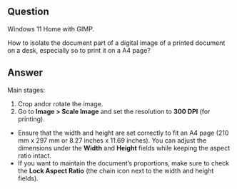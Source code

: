 ## Question

Windows 11 Home with GIMP.

How to isolate the document part of a digital image of a printed document on a desk, especially so to print it on a A4 page?

## Answer

Main stages:

1. Crop andor rotate the image.
2. Go to **Image > Scale Image** and set the resolution to **300 DPI** (for printing).
  * Ensure that the width and height are set correctly to fit an A4 page (210 mm x 297 mm or 8.27 inches x 11.69 inches). You can adjust the dimensions under the **Width** and **Height** fields while keeping the aspect ratio intact.
  * If you want to maintain the document’s proportions, make sure to check the **Lock Aspect Ratio** (the chain icon next to the width and height fields).
